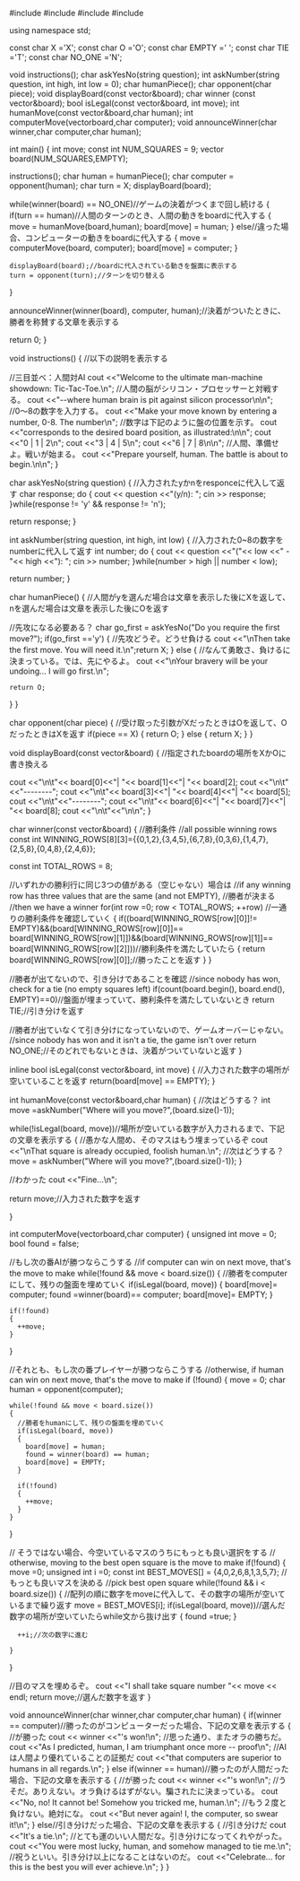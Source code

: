 #include <iostream>
#include <string>
#include <vector>
#include <algorithm>

using namespace std;

const char X ='X';
const char O ='O';
const char EMPTY =' ';
const char TIE ='T';
const char NO_ONE ='N';

void instructions();
char askYesNo(string question);
int askNumber(string question, int high, int low = 0);
char humanPiece();
char opponent(char piece);
void displayBoard(const vector<char>&board);
char winner (const vector<char>&board);
bool isLegal(const vector<char>&board, int move);
int humanMove(const vector<char>&board,char human);
int computerMove(vector<char>board,char computer);
void announceWinner(char winner,char computer,char human);

int main() {
  int move;
  const int NUM_SQUARES = 9;
  vector<char> board(NUM_SQUARES,EMPTY);

  instructions();
  char human = humanPiece();
  char computer = opponent(human);
  char turn = X;
  displayBoard(board);

  while(winner(board) == NO_ONE)//ゲームの決着がつくまで回し続ける
  {
    if(turn == human)//人間のターンのとき、人間の動きをboardに代入する
    {
      move = humanMove(board,human);
      board[move] = human;
    }
    else//違った場合、コンピューターの動きをboardに代入する
    {
      move = computerMove(board, computer);
      board[move] = computer;
    }

    displayBoard(board);//boardに代入されている動きを盤面に表示する
    turn = opponent(turn);//ターンを切り替える
  }

  announceWinner(winner(board), computer, human);//決着がついたときに、勝者を称賛する文章を表示する
  
  return 0;
}

void instructions()
{
  //以下の説明を表示する
  
  //三目並べ：人間対AI
  cout <<"Welcome to the ultimate man-machine showdown: Tic-Tac-Toe.\n";
  //人間の脳がシリコン・プロセッサーと対戦する。
  cout <<"--where human brain is pit against silicon processor\n\n";
  //0〜8の数字を入力する。
  cout <<"Make your move known by entering a number, 0-8. The number\n";
  //数字は下記のように盤の位置を示す。
  cout <<"corresponds to the desired board position, as illustrated:\n\n";
  cout <<"0 | 1 | 2\n";
  cout <<"3 | 4 | 5\n";
  cout <<"6 | 7 | 8\n\n";
  //人間、準備せよ。戦いが始まる。
  cout <<"Prepare yourself, human. The battle is about to begin.\n\n";
}

char askYesNo(string question)
{
  //入力されたyかnをresponceに代入して返す
  char response;
  do
  {
    cout << question <<"(y/n): ";
    cin >> response;
  }while(response != 'y' && response != 'n');

  return response;
}

int askNumber(string question, int high, int low)
{
  //入力された0~8の数字をnumberに代入して返す
  int number;
  do
  {
    cout << question <<"("<< low <<" - "<< high <<"): ";
    cin >> number;
  }while(number > high || number < low);
  
  return number;
}

char humanPiece()
{
  //人間がyを選んだ場合は文章を表示した後にXを返して、nを選んだ場合は文章を表示した後にOを返す
  
  //先攻になる必要ある？
  char go_first = askYesNo("Do you require the first move?");
  if(go_first =='y')
  {
    //先攻どうぞ。どうせ負ける
    cout <<"\nThen take the first move. You will need it.\n";return X;
  }
  else
  {
    //なんて勇敢さ、負けるに決まっている。では、先にやるよ。
    cout <<"\nYour bravery will be your undoing... I will go first.\n";
    
    return O;
  }
}

char opponent(char piece)
{
  //受け取った引数がXだったときはOを返して、OだったときはXを返す
  if(piece == X)
  {
    return O;
  }
  else
  {
    return X;
  }
}

void displayBoard(const vector<char>&board)
{
  //指定されたboardの場所をXかOに書き換える
  
  cout <<"\n\t"<< board[0]<<"| "<< board[1]<<"| "<< board[2];
  cout <<"\n\t"<<"--------";
  cout <<"\n\t"<< board[3]<<"| "<< board[4]<<"| "<< board[5];
  cout <<"\n\t"<<"--------";
  cout <<"\n\t"<< board[6]<<"| "<< board[7]<<"| "<< board[8];
  cout <<"\n\t"<<"\n\n";
}

char winner(const vector<char>&board)
{
  //勝利条件
  //all possible winning rows
  const int WINNING_ROWS[8][3]={{0,1,2},{3,4,5},{6,7,8},{0,3,6},{1,4,7},{2,5,8},{0,4,8},{2,4,6}};

  const int TOTAL_ROWS = 8;

  //いずれかの勝利行に同じ3つの値がある（空じゃない）場合は
  //if any winning row has three values that are the same (and not EMPTY),
  //勝者が決まる
  //then we have a winner
  for(int row =0; row < TOTAL_ROWS; ++row) //一通りの勝利条件を確認していく
  {
    if((board[WINNING_ROWS[row][0]]!= EMPTY)&&(board[WINNING_ROWS[row][0]]== board[WINNING_ROWS[row][1]])&&(board[WINNING_ROWS[row][1]]== board[WINNING_ROWS[row][2]]))//勝利条件を満たしていたら
    {
      return board[WINNING_ROWS[row][0]];//勝ったことを返す
    }
  }
  
  //勝者が出てないので、引き分けであることを確認
  //since nobody has won, check for a tie (no empty squares left)
  if(count(board.begin(), board.end(), EMPTY)==0)//盤面が埋まっていて、勝利条件を満たしていないとき
    return TIE;//引き分けを返す

  //勝者が出ていなくて引き分けになっていないので、ゲームオーバーじゃない。
  //since nobody has won and it isn't a tie, the game isn't over
  return NO_ONE;//そのどれでもないときは、決着がついていないと返す
}

inline bool isLegal(const vector<char>&board, int move)
{
  //入力された数字の場所が空いていることを返す
  return(board[move] == EMPTY);
}

int humanMove(const vector<char>&board,char human)
{
  //次はどうする？
  int move =askNumber("Where will you move?",(board.size()-1));
  
  while(!isLegal(board, move))//場所が空いている数字が入力されるまで、下記の文章を表示する
  {
    //愚かな人間め、そのマスはもう埋まっているぞ
    cout <<"\nThat square is already occupied, foolish human.\n";
    //次はどうする？
    move = askNumber("Where will you move?",(board.size()-1));
  }

  //わかった
  cout <<"Fine...\n";
  
  return move;//入力された数字を返す
  
}

int computerMove(vector<char>board,char computer)
{
  unsigned int move = 0;
  bool found = false;

  //もし次の番AIが勝つならこうする
  //if computer can win on next move, that's the move to make
  while(!found && move < board.size())
  {
    //勝者をcomputerにして、残りの盤面を埋めていく
    if(isLegal(board, move))
    {
      board[move]= computer;
      found =winner(board)== computer;
      board[move]= EMPTY;
    }

    if(!found)
    {
      ++move;
    }
  }

  //それとも、もし次の番プレイヤーが勝つならこうする
  //otherwise, if human can win on next move, that's the move to make
  if (!found)
  {
    move = 0;
    char human = opponent(computer);

    while(!found && move < board.size())
    {
      //勝者をhumanにして、残りの盤面を埋めていく
      if(isLegal(board, move))
      {
        board[move] = human;
        found = winner(board) == human;
        board[move] = EMPTY;
      }
      
      if(!found)
      {
        ++move;
      }
    } 
  }
  
  // そうではない場合、今空いているマスのうちにもっとも良い選択をする
  // otherwise, moving to the best open square is the move to make
  if(!found)
  {
    move =0;
    unsigned int i =0;
    const int BEST_MOVES[] = {4,0,2,6,8,1,3,5,7};
    //もっとも良いマスを決める
    //pick best open square
    while(!found && i < board.size())
    {
      //配列の順に数字をmoveに代入して、その数字の場所が空いているまで繰り返す
      move = BEST_MOVES[i];
      if(isLegal(board, move))//選んだ数字の場所が空いていたらwhile文から抜け出す
      {
        found =true;
      }
      
      ++i;//次の数字に進む
      
    }
  }

  //目のマスを埋めるぞ。
  cout <<"I shall take square number "<< move << endl;
  return move;//選んだ数字を返す
}

void announceWinner(char winner,char computer,char human)
{
  if(winner == computer)//勝ったのがコンピューターだった場合、下記の文章を表示する
  {
    //が勝った
    cout << winner <<"'s won!\n";
    //思った通り、またオラの勝ちだ。
    cout <<"As I predicted, human, I am triumphant once more -- proof\n";
    //AIは人間より優れていることの証拠だ
    cout <<"that computers are superior to humans in all regards.\n";
  }
  else if(winner == human)//勝ったのが人間だった場合、下記の文章を表示する
  {
    //が勝った
    cout << winner <<"'s won!\n";
    //うそだ。ありえない。オラ負けるはずがない。騙されたに決まっている。
    cout <<"No, no! It cannot be! Somehow you tricked me, human.\n";
    //もう２度と負けない。絶対にな。
    cout <<"But never again! I, the computer, so swear it!\n";
  }
  else//引き分けだった場合、下記の文章を表示する
  {
    //引き分けだ
    cout <<"It's a tie.\n";
    //とても運のいい人間だな。引き分けになってくれやがった。
    cout <<"You were most lucky, human, and somehow managed to tie me.\n";
    //祝うといい。引き分け以上になることはないのだ。
    cout <<"Celebrate... for this is the best you will ever achieve.\n";
  }
}
